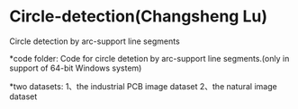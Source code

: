 # Circle-detection(Changsheng Lu)
Circle detection by arc-support line segments

*code folder:
Code for circle detetion by arc-support line segments.(only in support of 64-bit Windows system)

*two datasets: 
1、the industrial PCB image dataset
2、the natural image dataset

